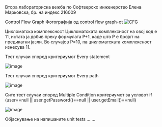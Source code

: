 Втора лабораториска вежба по Софтверско инженерство
Елена Марковска, бр. на индекс 216009

Control Flow Graph
Фотографија од control flow graph-ot
![CFG](https://github.com/Elenamarkov/SI_2023_lab2_216009/assets/127608687/78e7add8-7f7f-4b9e-917c-672e0f0d71f4)

Цикломатска комплексност
Цикломатската комплексност на овој код е 11, истата ја добив преку формулата P+1, каде што P е бројот на предикатни јазли. Во случајoв P=10, па цикломатската комплексност изнесува 11.

Тест случаи според критериумот Every statement

![image](https://github.com/Elenamarkov/SI_2023_lab2_216009/assets/127608687/670568f8-b331-4f7f-9bd5-d50c6c0c82a5)


Тест случаи според критериумот Every path

![image](https://github.com/Elenamarkov/SI_2023_lab2_216009/assets/127608687/87269604-4091-4965-b31b-95342f8ee1b3)

Сите тест случаи според Multiple Condition критериумот за условот if (user==null || user.getPassword()==null || user.getEmail()==null)

![image](https://github.com/Elenamarkov/SI_2023_lab2_216009/assets/127608687/fd9db7f8-0885-418c-9455-9d0e818abc7a)



Објаснување на напишаните unit tests
... ...
